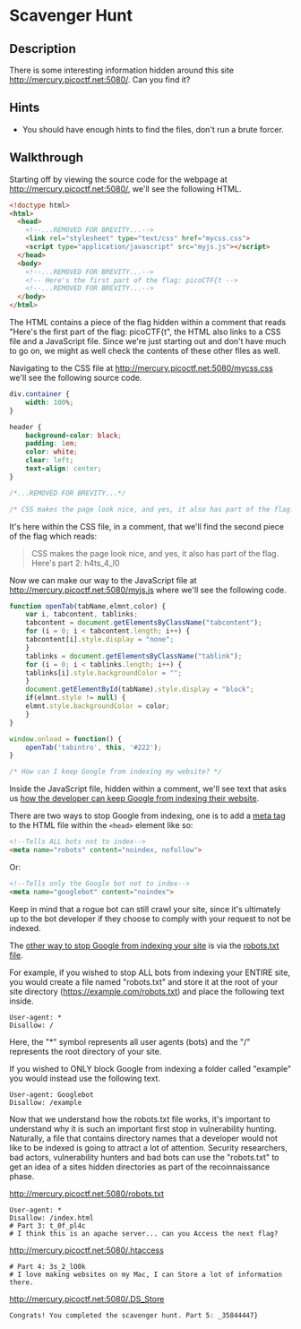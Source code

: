 # Scavenger Hunt

## Description

There is some interesting information hidden around this site http://mercury.picoctf.net:5080/. Can you find it?

## Hints

* You should have enough hints to find the files, don't run a brute forcer.

## Walkthrough

Starting off by viewing the source code for the webpage at http://mercury.picoctf.net:5080/, we'll see the following HTML.

```html
<!doctype html>
<html>
  <head>
    <!--...REMOVED FOR BREVITY...-->
    <link rel="stylesheet" type="text/css" href="mycss.css">
    <script type="application/javascript" src="myjs.js"></script>
  </head>
  <body>
    <!--...REMOVED FOR BREVITY...-->
	<!-- Here's the first part of the flag: picoCTF{t -->
    <!--...REMOVED FOR BREVITY...-->
  </body>
</html>
```

The HTML contains a piece of the flag hidden within a comment that reads "Here's the first part of the flag: picoCTF{t", the HTML also links to a CSS file and a JavaScript file. Since we're just starting out and don't have much to go on, we might as well check the contents of these other files as well.

Navigating to the CSS file at http://mercury.picoctf.net:5080/mycss.css we'll see the following source code.

```css
div.container {
    width: 100%;
}

header {
    background-color: black;
    padding: 1em;
    color: white;
    clear: left;
    text-align: center;
}

/*...REMOVED FOR BREVITY...*/

/* CSS makes the page look nice, and yes, it also has part of the flag. Here's part 2: h4ts_4_l0 */
```

It's here within the CSS file, in a comment, that we'll find the second piece of the flag which reads:

> CSS makes the page look nice, and yes, it also has part of the flag. Here's part 2: h4ts_4_l0

Now we can make our way to the JavaScript file at http://mercury.picoctf.net:5080/myjs.js where we'll see the following code.

```js
function openTab(tabName,elmnt,color) {
    var i, tabcontent, tablinks;
    tabcontent = document.getElementsByClassName("tabcontent");
    for (i = 0; i < tabcontent.length; i++) {
	tabcontent[i].style.display = "none";
    }
    tablinks = document.getElementsByClassName("tablink");
    for (i = 0; i < tablinks.length; i++) {
	tablinks[i].style.backgroundColor = "";
    }
    document.getElementById(tabName).style.display = "block";
    if(elmnt.style != null) {
	elmnt.style.backgroundColor = color;
    }
}

window.onload = function() {
    openTab('tabintro', this, '#222');
}

/* How can I keep Google from indexing my website? */
```

Inside the JavaScript file, hidden within a comment, we'll see text that asks us [how the developer can keep Google from indexing their website](https://developers.google.com/search/docs/crawling-indexing/block-indexing "Google Developer article on blocking indexing via meta tag").

There are two ways to stop Google from indexing, one is to add a [meta tag](https://www.w3schools.com/tags/tag_meta.asp "W3 Schools article on meta tags") to the HTML file within the ```<head>``` element like so:

```html
<!--Tells ALL bots not to index-->
<meta name="robots" content="noindex, nofollow">
```

Or:

```html
<!--Tells only the Google bot not to index-->
<meta name="googlebot" content="noindex">
```

Keep in mind that a rogue bot can still crawl your site, since it's ultimately up to the bot developer if they choose to comply with your request to not be indexed.

The [other way to stop Google from indexing your site](https://developers.google.com/search/docs/crawling-indexing/robots/intro "Google Developer article on blocking indexing via ROBOTS text file") is via the [robots.txt file](https://en.wikipedia.org/wiki/Robots.txt "Wikipedia article on robots.txt file").

For example, if you wished to stop ALL bots from indexing your ENTIRE site, you would create a file named "robots.txt" and store it at the root of your site directory (https://example.com/robots.txt) and place the following text inside.

```
User-agent: *
Disallow: /
```

Here, the "*" symbol represents all user agents (bots) and the "/" represents the root directory of your site.

If you wished to ONLY block Google from indexing a folder called "example" you would instead use the following text.

```
User-agent: Googlebot
Disallow: /example
```

Now that we understand how the robots.txt file works, it's important to understand why it is such an important first stop in vulnerability hunting. Naturally, a file that contains directory names that a developer would not like to be indexed is going to attract a lot of attention. Security researchers, bad actors, vulnerability hunters and bad bots can use the "robots.txt" to get an idea of a sites hidden directories as part of the recoinnaissance phase.

http://mercury.picoctf.net:5080/robots.txt



```
User-agent: *
Disallow: /index.html
# Part 3: t_0f_pl4c
# I think this is an apache server... can you Access the next flag?
```

http://mercury.picoctf.net:5080/.htaccess

```
# Part 4: 3s_2_lO0k
# I love making websites on my Mac, I can Store a lot of information there.
```

http://mercury.picoctf.net:5080/.DS_Store

```
Congrats! You completed the scavenger hunt. Part 5: _35844447}
```
